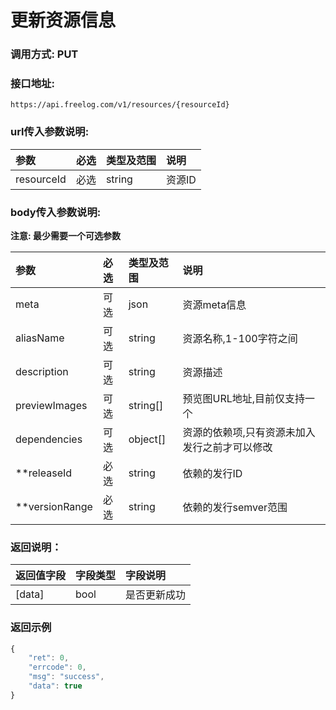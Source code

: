 # 更新资源信息

### 调用方式: PUT

### 接口地址:

```
https://api.freelog.com/v1/resources/{resourceId}
```

### url传入参数说明:
| 参数 | 必选 | 类型及范围 | 说明 |
| :--- | :--- | :--- | :--- |
|resourceId|必选|string|资源ID


### body传入参数说明:

**注意: 最少需要一个可选参数**

| 参数 | 必选 | 类型及范围 | 说明 |
| :--- | :--- | :--- | :--- |
|meta|可选|json|资源meta信息|
|aliasName|可选|string|资源名称,1-100字符之间|
|description|可选|string|资源描述|
|previewImages | 可选| string[] | 预览图URL地址,目前仅支持一个 |
|dependencies|可选|object[]|资源的依赖项,只有资源未加入发行之前才可以修改|
|**releaseId | 必选| string | 依赖的发行ID |
|**versionRange | 必选| string | 依赖的发行semver范围 |

### 返回说明：

| 返回值字段 | 字段类型 | 字段说明 |
| :--- | :--- | :--- |
| [data] | bool | 是否更新成功 |

### 返回示例

```js
{
    "ret": 0,
    "errcode": 0,
    "msg": "success",
    "data": true
}
```

